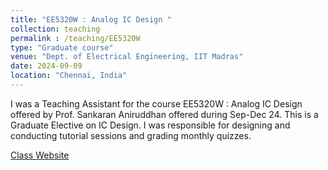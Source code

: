 ```yaml
---
title: "EE5320W : Analog IC Design "
collection: teaching
permalink : /teaching/EE5320W
type: "Graduate course"
venue: "Dept. of Electrical Engineering, IIT Madras"
date: 2024-09-09
location: "Chennai, India"
---
```


I was a Teaching Assistant for the course EE5320W : Analog IC Design offered by Prof. Sankaran Aniruddhan offered during Sep-Dec 24. This is a Graduate Elective on IC Design. I was responsible for designing and conducting tutorial sessions and grading monthly quizzes.

[Class Website](https://www.ee.iitm.ac.in/vlsi/courses/ee5320w_2024/start)